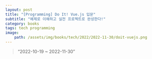 ```yaml
---
layout: post
title: "[Programming] Do It! Vue.js 입문"
subtitle: "예제로 이해하고 실전 프로젝트로 완성한다!"
category: books
tags: tech programming
image:
    path: /assets/img/books/tech/2022/2022-11-30/doit-vuejs.png
---
```


> “2022-10-19 ~ 2022-11-30”
